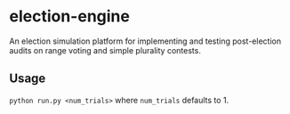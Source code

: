 # election-engine
An election simulation platform for implementing and testing post-election audits on range voting and simple plurality contests.

## Usage

`python run.py <num_trials>`
where `num_trials` defaults to 1.
